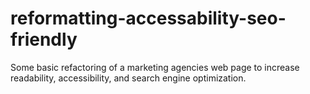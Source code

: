 # reformatting-accessability-seo-friendly
Some basic refactoring of a marketing agencies web page to increase readability, accessibility, and search engine optimization. 
